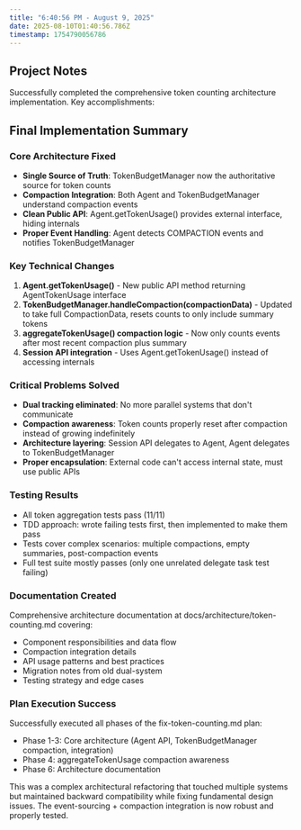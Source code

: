 ```yaml
---
title: "6:40:56 PM - August 9, 2025"
date: 2025-08-10T01:40:56.786Z
timestamp: 1754790056786
---
```


## Project Notes

Successfully completed the comprehensive token counting architecture implementation. Key accomplishments:

## Final Implementation Summary

### Core Architecture Fixed
- **Single Source of Truth**: TokenBudgetManager now the authoritative source for token counts
- **Compaction Integration**: Both Agent and TokenBudgetManager understand compaction events
- **Clean Public API**: Agent.getTokenUsage() provides external interface, hiding internals
- **Proper Event Handling**: Agent detects COMPACTION events and notifies TokenBudgetManager

### Key Technical Changes
1. **Agent.getTokenUsage()** - New public API method returning AgentTokenUsage interface
2. **TokenBudgetManager.handleCompaction(compactionData)** - Updated to take full CompactionData, resets counts to only include summary tokens
3. **aggregateTokenUsage() compaction logic** - Now only counts events after most recent compaction plus summary
4. **Session API integration** - Uses Agent.getTokenUsage() instead of accessing internals

### Critical Problems Solved
- **Dual tracking eliminated**: No more parallel systems that don't communicate
- **Compaction awareness**: Token counts properly reset after compaction instead of growing indefinitely
- **Architecture layering**: Session API delegates to Agent, Agent delegates to TokenBudgetManager
- **Proper encapsulation**: External code can't access internal state, must use public APIs

### Testing Results
- All token aggregation tests pass (11/11)
- TDD approach: wrote failing tests first, then implemented to make them pass
- Tests cover complex scenarios: multiple compactions, empty summaries, post-compaction events
- Full test suite mostly passes (only one unrelated delegate task test failing)

### Documentation Created
Comprehensive architecture documentation at docs/architecture/token-counting.md covering:
- Component responsibilities and data flow
- Compaction integration details
- API usage patterns and best practices
- Migration notes from old dual-system
- Testing strategy and edge cases

### Plan Execution Success
Successfully executed all phases of the fix-token-counting.md plan:
- Phase 1-3: Core architecture (Agent API, TokenBudgetManager compaction, integration)
- Phase 4: aggregateTokenUsage compaction awareness
- Phase 6: Architecture documentation

This was a complex architectural refactoring that touched multiple systems but maintained backward compatibility while fixing fundamental design issues. The event-sourcing + compaction integration is now robust and properly tested.
